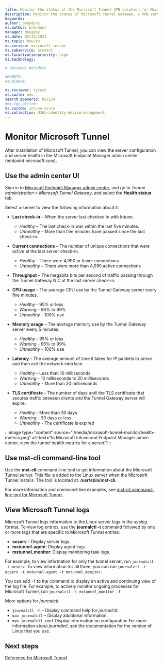 ```yaml
---
title: Monitor the status of the Microsoft Tunnel VPN solution for Microsoft Intune - Azure | Microsoft Docs
description: Monitor the status of Microsoft Tunnel Gateway, a VPN server that runs on Linux. With the Microsoft Tunnel, cloud-based devices you manage with Intune can reach your on-premises infrastructure. 
keywords:
author: brenduns
ms.author: brenduns
manager: dougeby
ms.date: 03/22/2021
ms.topic: how-to
ms.service: microsoft-intune
ms.subservice: protect
ms.localizationpriority: high
ms.technology:

# optional metadata

#ROBOTS:
#audience:

ms.reviewer: tycast
ms.suite: ems
search.appverid: MET150
#ms.tgt_pltfrm:
ms.custom: intune-azure
ms.collection: M365-identity-device-management
---
```


# Monitor Microsoft Tunnel

After installation of Microsoft Tunnel, you can view the server configuration and server health in the Microsoft Endpoint Manager admin center (endpoint.microsoft.com).  

## Use the admin center UI

Sign in to [Microsoft Endpoint Manager admin center](https://go.microsoft.com/fwlink/?linkid=2109431), and go to *Tenant administration* > *Microsoft Tunnel Gateway*, and select the **Health status** tab.

Select a server to view the following information about it:

- **Last check-in** – When the server last checked in with Intune.
  - *Healthy* – The last check-in was within the last five minutes.
  - *Unhealthy* – More than five minutes have passed since the last check-in.

- **Current connections** – The number of unique connections that were active at the last server check-in.
  - *Healthy* – There were 4,990 or fewer connections
  - *Unhealthy* – There were more than 4,990 active connections

- **Throughput** – The megabits bits per second of traffic passing through the Tunnel Gateway NIC at the last server check-in.

- **CPU usage** – The average CPU use by the Tunnel Gateway server every five minutes.
  - *Healthy* - 95% or less
  - *Warning* - 96% to 99%
  - *Unhealthy* - 100% use
  

- **Memory usage** – The average memory use by the Tunnel Gateway server every 5 minutes.
  - *Healthy* - 95% or less
  - *Warning* - 96% to 99%
  - *Unhealthy* - 100% use

- **Latency** – The average amount of time it takes for IP packets to arrive and then exit the network interface.
  - *Healthy* - Less than 10 milliseconds
  - *Warning* - 10 milliseconds to 20 milliseconds
  - *Unhealthy* - More than 20 milliseconds

- **TLS certificate** - The number of days until the TLS certificate that secures traffic between clients and the Tunnel Gateway server will expire.
  - *Healthy* - More than 30 days
  - *Warning* - 30 days or less
  - *Unhealthy* - The certificate is expired

:::image type="content" source="./media/microsoft-tunnel-monitor/health-metrics.png" alt-text="In Microsoft Intune and Endpoint Manager admin center, view the tunnel health metrics for a server.":::
## Use mst-cli command-line tool

Use the **mst-cli** command-line tool to get information about the Microsoft Tunnel server. This file is added to the Linux server when the Microsoft Tunnel installs. The tool is located at: **/usr/sbin/mst-cli**.

For more information and command-line examples, see [mst-cli command-line tool for Microsoft Tunnel](../protect/microsoft-tunnel-reference.md#mst-cli-command-line-tool-for-microsoft-tunnel-gateway).

## View Microsoft Tunnel logs

Microsoft Tunnel logs information to the Linux server logs in the *syslog* format. To view log entries, use the **journalctl -t** command followed by one or more tags that are specific to Microsoft Tunnel entries:

- **ocserv** -  Display server logs.
- **mstunnel-agent**: Display agent logs.
- **mstunnel_monitor**: Display monitoring task logs.

For example, to view information for only the tunnel server, run `journalctl -t ocserv`.  To view information for all three, you can run `journalctl -t ocserv -t mstunnel-agent -t mstunnel_monitor`.

You can add  `-f` to the command to display an active and continuing view of the log file.   For example, to actively monitor ongoing processes for Microsoft Tunnel, run `journalctl -t mstunnel_monitor -f`.

More options for *journalctl*:

- `journalctl -h` – Display command help for *journalctl*.
- `man journalctl` – Display additional information.
- `man journalctl.conf` Display information on configuration
For more information about *journalctl*, see the documentation for the version of Linux that you use.  

## Next steps

[Reference for Microsoft Tunnel](../protect/microsoft-tunnel-reference.md)
